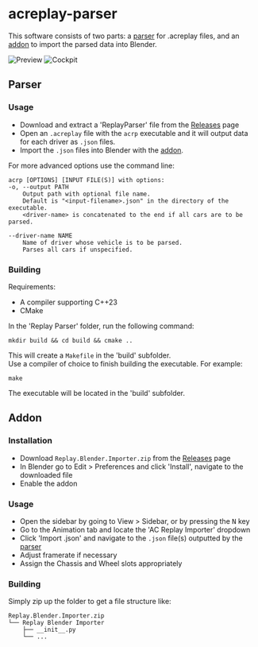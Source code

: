 # acreplay-parser
This software consists of two parts: a [parser](#parser) for .acreplay files, and an [addon](#addon) to import the parsed data into Blender.

![Preview](https://github.com/abchouhan/acreplay-parser/assets/21346078/a9b80a66-d797-4846-9450-b21c15aa8d82)
![Cockpit](https://github.com/abchouhan/acreplay-parser/assets/21346078/0fc20366-2266-4adc-a2c3-939e418b9602)

## Parser
### Usage
- Download and extract a 'ReplayParser' file from the [Releases](https://github.com/abchouhan/acreplay-parser/releases) page
- Open an `.acreplay` file with the `acrp` executable and it will output data for each driver as `.json` files.
- Import the `.json` files into Blender with the [addon](#addon).

For more advanced options use the command line:
```
acrp [OPTIONS] [INPUT FILE(S)] with options:
-o, --output PATH
    Output path with optional file name.
    Default is "<input-filename>.json" in the directory of the executable.
    <driver-name> is concatenated to the end if all cars are to be parsed.

--driver-name NAME
    Name of driver whose vehicle is to be parsed.
    Parses all cars if unspecified.
```
### Building
Requirements:
- A compiler supporting C++23
- CMake

In the 'Replay Parser' folder, run the following command:
```
mkdir build && cd build && cmake ..
```
This will create a `Makefile` in the 'build' subfolder.
<br>
Use a compiler of choice to finish building the executable. For example:
```
make
```
The executable will be located in the 'build' subfolder.

## Addon
### Installation
- Download `Replay.Blender.Importer.zip` from the [Releases](https://github.com/abchouhan/acreplay-parser/releases) page
- In Blender go to Edit > Preferences and click 'Install', navigate to the downloaded file
- Enable the addon

### Usage
- Open the sidebar by going to View > Sidebar, or by pressing the <kbd>N</kbd> key
- Go to the Animation tab and locate the 'AC Replay Importer' dropdown
- Click 'Import .json' and navigate to the `.json` file(s) outputted by the [parser](#parser)
- Adjust framerate if necessary
- Assign the Chassis and Wheel slots appropriately <!-- TODO add video -->

### Building
Simply zip up the folder to get a file structure like:
```
Replay.Blender.Importer.zip
└── Replay Blender Importer
    ├── __init__.py
    └── ...
```
